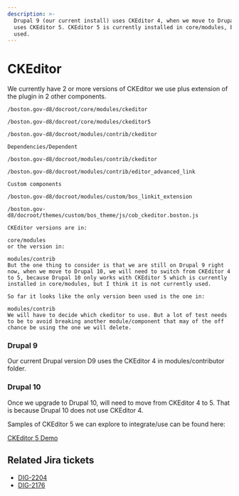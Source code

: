 ```yaml
---
description: >-
  Drupal 9 (our current install) uses CKEditor 4, when we move to Drupal 10, it
  uses CKEditor 5. CKEditor 5 is currently installed in core/modules, but not
  used.
---
```


# CKEditor

We currently have 2 or more versions of CKEditor we use plus extension of the plugin in 2 other components.

```
/boston.gov-d8/docroot/core/modules/ckeditor

/boston.gov-d8/docroot/core/modules/ckeditor5

/boston.gov-d8/docroot/modules/contrib/ckeditor

Dependencies/Dependent

/boston.gov-d8/docroot/modules/contrib/ckeditor

/boston.gov-d8/docroot/modules/contrib/editor_advanced_link

Custom components

/boston.gov-d8/docroot/modules/custom/bos_linkit_extension

/boston.gov-d8/docroot/themes/custom/bos_theme/js/cob_ckeditor.boston.js

CKEditor versions are in:

core/modules 
or the version in:

modules/contrib
But the one thing to consider is that we are still on Drupal 9 right now, when we move to Drupal 10, we will need to switch from CKEditor 4 to 5, because Drupal 10 only works with CKEditor 5 which is currently installed in core/modules, but I think it is not currently used.

So far it looks like the only version been used is the one in:

modules/contrib
We will have to decide which ckeditor to use. But a lot of test needs to be to avoid breaking another module/component that may of the off chance be using the one we will delete.
```

### Drupal 9

Our current Drupal version D9 uses the CKEditor 4 in modules/contributor folder.&#x20;

### Drupal 10

Once we upgrade to Drupal 10, will need to move from CKEditor 4 to 5. That is because Drupal 10 does not use CKEditor 4.

Samples of CKEditor 5 we can explore to integrate/use can be found here:

&#x20;[CKEditor 5 Demo](https://ckeditor.com/ckeditor-5/demo/)

## Related Jira tickets

* [DIG-2204](https://bostondoit.atlassian.net/browse/DIG-2204)
* [DIG-2176](https://bostondoit.atlassian.net/browse/DIG-2176)
